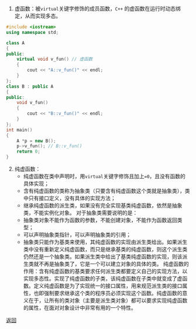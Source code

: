 1. 虚函数：被`virtual`关键字修饰的成员函数，`C++` 的虚函数在运行时动态绑定，从而实现多态。
```cpp
#include <iostream>
using namespace std;

class A
{
public:
    virtual void v_fun() // 虚函数
    {
        cout << "A::v_fun()" << endl;
    }
};
class B : public A
{
public:
    void v_fun()
    {
        cout << "B::v_fun()" << endl;
    }
};
int main()
{
    A *p = new B();
    p->v_fun(); // B::v_fun()
    return 0;
}
```
2. 纯虚函数：
	- 纯虚函数在类中声明时，用`virtual`关键字修饰且加上`=0`，且没有函数的具体实现；
	- 含有纯虚函数的类称为抽象类（只要含有纯虚函数这个类就是抽象类），类中只有接口定义，没有具体的实现方法；
	- 继承纯虚函数的派生类，如果没有完全实现基类纯虚函数，依然是抽象类，不能实例化对象。
	对于抽象类需要说明的是：
	- 抽象类对象不能作为函数的参数，不能创建对象，不能作为函数返回类型；
	- 可以声明抽象类指针，可以声明抽象类的引用；
	- 抽象类只能作为基类来使用，其纯虚函数的实现由派生类给出。如果派生类中没有重新定义纯虚函数，而只是继承基类的纯虚函数，则这个派生类仍然还是一个抽象类。如果派生类中给出了基类纯虚函数的实现，则该派生类就不再是抽象类了，它是一个可以建立对象的具体的类。
纯虚函数的作用：含有纯虚函数的基类要求任何派生类都要定义自己的实现方法，以实现多态性。实现了纯虚函数的子类，该纯虚函数在子类中就变成了虚函数。定义纯虚函数是为了实现统一的接口属性，用来规范派生类的接口属性，也即强制要求继承这个类的程序员必须实现这个函数。纯虚函数的意义在于，让所有的类对象（主要是派生类对象）都可以要求实现纯虚函数的属性，在面对对象设计中非常有用的一个特性。

[返回](C++面向对象/readme)
